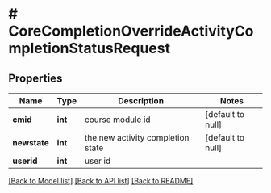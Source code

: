 # # CoreCompletionOverrideActivityCompletionStatusRequest

## Properties

Name | Type | Description | Notes
------------ | ------------- | ------------- | -------------
**cmid** | **int** | course module id | [default to null]
**newstate** | **int** | the new activity completion state | [default to null]
**userid** | **int** | user id |

[[Back to Model list]](../../README.md#models) [[Back to API list]](../../README.md#endpoints) [[Back to README]](../../README.md)
